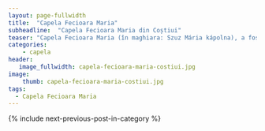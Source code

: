 ```yaml
---
layout: page-fullwidth
title:  "Capela Fecioara Maria"
subheadline:  "Capela Fecioara Maria din Coștiui"
teaser: "Capela Fecioara Maria (în maghiara: Szuz Mária kápolna), a fost construita în anul 1771"
categories:
    - capela
header:
   image_fullwidth: capela-fecioara-maria-costiui.jpg	
image:
    thumb: capela-fecioara-maria-costiui.jpg	
tags:
  - Capela Fecioara Maria
---
```


<div class="row">
    <div class="medium-15 columns t30">
    <img src="{{ site.urlimg }}capela-fecioara-maria-costiui.jpg" alt="">
    </div>
</div>


 <div id="bottom" class="row t30">
    <div class="small-12 columns">
       {% include next-previous-post-in-category %}
    </div><!-- /.small-12.columns -->
</div>
